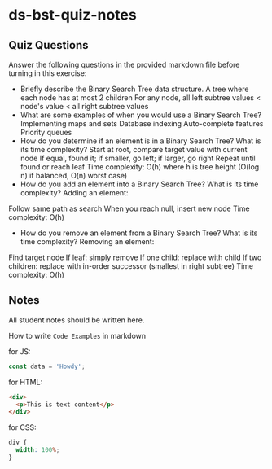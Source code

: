# ds-bst-quiz-notes

## Quiz Questions

Answer the following questions in the provided markdown file before turning in this exercise:

- Briefly describe the Binary Search Tree data structure.
  A tree where each node has at most 2 children
  For any node, all left subtree values < node's value < all right subtree values
- What are some examples of when you would use a Binary Search Tree?
  Implementing maps and sets
  Database indexing
  Auto-complete features
  Priority queues
- How do you determine if an element is in a Binary Search Tree? What is its time complexity?
  Start at root, compare target value with current node
  If equal, found it; if smaller, go left; if larger, go right
  Repeat until found or reach leaf
  Time complexity: O(h) where h is tree height (O(log n) if balanced, O(n) worst case)
- How do you add an element into a Binary Search Tree? What is its time complexity?
  Adding an element:

Follow same path as search
When you reach null, insert new node
Time complexity: O(h)

- How do you remove an element from a Binary Search Tree? What is its time complexity?
  Removing an element:

Find target node
If leaf: simply remove
If one child: replace with child
If two children: replace with in-order successor (smallest in right subtree)
Time complexity: O(h)

## Notes

All student notes should be written here.

How to write `Code Examples` in markdown

for JS:

```javascript
const data = 'Howdy';
```

for HTML:

```html
<div>
  <p>This is text content</p>
</div>
```

for CSS:

```css
div {
  width: 100%;
}
```
